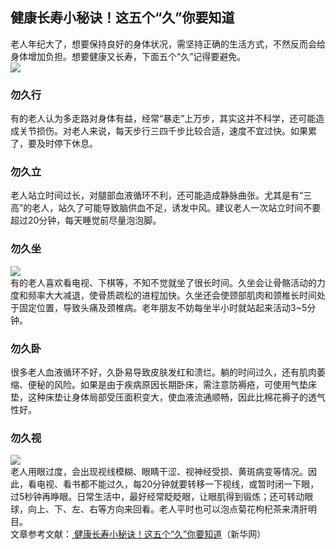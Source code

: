 ## 健康长寿小秘诀！这五个“久”你要知道  
老人年纪大了，想要保持良好的身体状况，需坚持正确的生活方式，不然反而会给身体增加负担。想要健康又长寿，下面五个“久”记得要避免。  
![](http://cdncms.v-keep.cn/wp-content/uploads/2019/12/timgwwww.jpg)  
### 勿久行  
有的老人认为多走路对身体有益，经常“暴走”上万步，其实这并不科学，还可能造成关节损伤。对老人来说，每天步行三四千步比较合适，速度不宜过快。如果累了，要及时停下休息。  
### 勿久立  
老人站立时间过长，对腿部血液循环不利，还可能造成静脉曲张。尤其是有“三高”的老人，站久了可能导致脑供血不足，诱发中风。建议老人一次站立时间不要超过20分钟，每天睡觉前尽量泡泡脚。  
### 勿久坐  
![](http://cdncms.v-keep.cn/wp-content/uploads/2019/12/timg-18.gif)  
有的老人喜欢看电视、下棋等，不知不觉就坐了很长时间。久坐会让骨骼活动的力度和频率大大减退，使骨质疏松的进程加快。久坐还会使颈部肌肉和颈椎长时间处于固定位置，导致头痛及颈椎病。老年朋友不妨每坐半小时就站起来活动3~5分钟。  
### 勿久卧  
很多老人血液循环不好，久卧易导致皮肤发红和溃烂。躺的时间过久，还有肌肉萎缩、便秘的风险。如果是由于疾病原因长期卧床，需注意防褥疮，可使用气垫床垫，这种床垫让身体局部受压面积变大，使血液流通顺畅，因此比棉花褥子的透气性好。  
### 勿久视  
![](http://cdncms.v-keep.cn/wp-content/uploads/2019/12/timgvv.jpg)  
老人用眼过度，会出现视线模糊、眼睛干涩、视神经受损、黄斑病变等情况。因此，看电视、看书都不能过久，每20分钟就要转移一下视线，或暂时闭一下眼，过5秒钟再睁眼。日常生活中，最好经常眨眨眼，让眼肌得到锻炼；还可转动眼球，向上、下、左、右等方向来回看。老人平时也可以泡点菊花枸杞茶来清肝明目。  
文章参考文献：<a href="http://www.jx.xinhuanet.com/2019-08/22/c_1124884716.htm"> 健康长寿小秘诀！这五个“久”你要知道</a>（新华网）  
